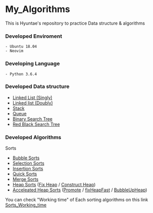 # My_Algorithms
This is Hyuntae's repository to practice Data structure & algorithms

### Developed Enviroment
    - Ubuntu 18.04
    - Neovim


### Developing Language
    - Python 3.6.4


### Developed Data structure
   - [Linked List (Singly)](python/Data_Structure/Linked_List/Singly_Linked_List.py)
   - [Linked list (Doubly)](python/Data_Structure/Linked_List/Doubly_Linked_List.py)
   - [Stack](python/Data_Structure/Stack/Stack.py)
   - [Queue](python/Data_Structure/Queue/Queue.py)
   - [Binary Search Tree](python/Data_Structure/Binary_Search_Tree/Binary_Search_Tree.py)
   - [Red Black Search Tree](python/Data_Structure/Red_Black_Tree/Red_Black_Tree.py)



### Developed Algorithms
   Sorts
   - [Bubble Sorts](python/Algorithms/Sorts/Bubble_sort.py)
   - [Selection Sorts](python/Algorithms/Sorts/Selection_sort.py)
   - [Insertion Sorts](python/Algorithms/Sorts/Insertion_sort.py)
   - [Quick Sorts](python/Algorithms/Sorts/Quick_sort.py)
   - [Merge Sorts](python/Algorithms/Sorts/Merge_sort.py)
   - [Heap Sorts](python/Algorithms/Sorts/Heap_sort/Heap_sort.py) ([Fix Heap](python/Algorithms/Sorts/Heap_sort/fixHeap.py) / [Construct Heap](python/Algorithms/Sorts/Heap_sort/Construct_heap.py))
   - [Acceleated Heap Sorts](python/Algorithms/Sorts/Heap_sort/Acceleated_Heap_sort.py) ([Promote](python/Algorithms/Sorts/Heap_sort/promote.py) / [fixHeapFast](python/Algorithms/Sorts/Heap_sort/fixHeapFast.py) / [BubbleUpHeap](python/Algorithms/Sorts/Heap_sort/bubbleUpHeap.py))

You can check "Working time" of Each sorting algorithms on this link
[Sorts_Working_time](python/test_alrorithms/Sorts_working_time.py)

